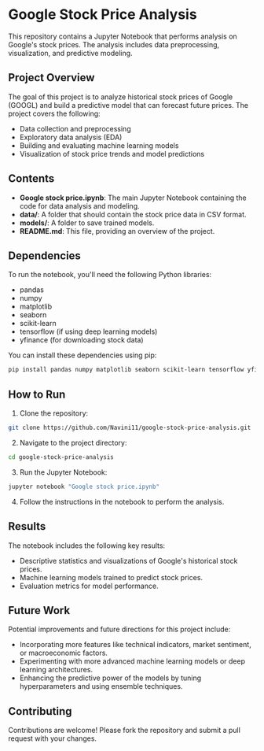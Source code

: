# Google Stock Price Analysis

This repository contains a Jupyter Notebook that performs analysis on Google's stock prices. The analysis includes data preprocessing, visualization, and predictive modeling.

## Project Overview

The goal of this project is to analyze historical stock prices of Google (GOOGL) and build a predictive model that can forecast future prices. The project covers the following:

- Data collection and preprocessing
- Exploratory data analysis (EDA)
- Building and evaluating machine learning models
- Visualization of stock price trends and model predictions

## Contents

- **Google stock price.ipynb**: The main Jupyter Notebook containing the code for data analysis and modeling.
- **data/**: A folder that should contain the stock price data in CSV format.
- **models/**: A folder to save trained models.
- **README.md**: This file, providing an overview of the project.

## Dependencies

To run the notebook, you'll need the following Python libraries:

- pandas
- numpy
- matplotlib
- seaborn
- scikit-learn
- tensorflow (if using deep learning models)
- yfinance (for downloading stock data)

You can install these dependencies using pip:

```bash
pip install pandas numpy matplotlib seaborn scikit-learn tensorflow yfinance
```

## How to Run

1. Clone the repository:

```bash
git clone https://github.com/Navini11/google-stock-price-analysis.git
```

2. Navigate to the project directory:

```bash
cd google-stock-price-analysis
```

3. Run the Jupyter Notebook:

```bash
jupyter notebook "Google stock price.ipynb"
```

4. Follow the instructions in the notebook to perform the analysis.

## Results

The notebook includes the following key results:

- Descriptive statistics and visualizations of Google's historical stock prices.
- Machine learning models trained to predict stock prices.
- Evaluation metrics for model performance.

## Future Work

Potential improvements and future directions for this project include:

- Incorporating more features like technical indicators, market sentiment, or macroeconomic factors.
- Experimenting with more advanced machine learning models or deep learning architectures.
- Enhancing the predictive power of the models by tuning hyperparameters and using ensemble techniques.

## Contributing

Contributions are welcome! Please fork the repository and submit a pull request with your changes.


